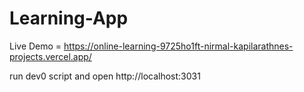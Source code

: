 # Learning-App

Live Demo = https://online-learning-9725ho1ft-nirmal-kapilarathnes-projects.vercel.app/

run dev0 script and open http://localhost:3031

